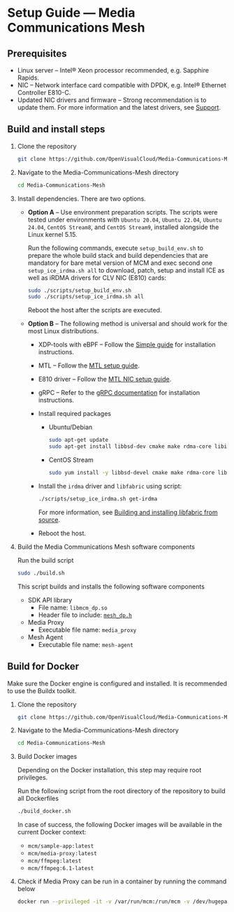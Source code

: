 # Setup Guide — Media Communications Mesh

## Prerequisites

* Linux server – Intel® Xeon processor recommended, e.g. Sapphire Rapids.
* NIC – Network interface card compatible with DPDK, e.g. Intel® Ethernet Controller E810-C.
* Updated NIC drivers and firmware – Strong recommendation is to update them. For more information and the latest drivers, see [Support](#4-support).

## Build and install steps

1. Clone the repository

   ```bash
   git clone https://github.com/OpenVisualCloud/Media-Communications-Mesh.git
   ```

1. Navigate to the Media-Communications-Mesh directory

    ```bash
    cd Media-Communications-Mesh
    ```

1. Install dependencies. There are two options.

    * **Option A** – Use environment preparation scripts. The scripts were tested under environments with `Ubuntu 20.04`, `Ubuntu 22.04`, `Ubuntu 24.04`, `CentOS Stream8`, and `CentOS Stream9`, installed alongside the Linux kernel 5.15.

        Run the following commands, execute `setup_build_env.sh` to prepare the whole build stack and build dependencies that are mandatory for bare metal version of MCM and exec second one `setup_ice_irdma.sh all` to download, patch, setup and install ICE as well as iRDMA drivers for CLV NIC (E810) cards:

        ```bash
        sudo ./scripts/setup_build_env.sh
        sudo ./scripts/setup_ice_irdma.sh all
        ```

        Reboot the host after the scripts are executed.

    * **Option B** – The following method is universal and should work for the most Linux distributions.

        * XDP-tools with eBPF – Follow the [Simple guide](https://github.com/xdp-project/xdp-tools.git) for installation instructions.
        * MTL – Follow the [MTL setup guide](https://github.com/OpenVisualCloud/Media-Transport-Library/blob/main/doc/build.md).
        * E810 driver – Follow the [MTL NIC setup guide](https://github.com/OpenVisualCloud/Media-Transport-Library/blob/main/doc/e810.md).
        * gRPC – Refer to the [gRPC documentation](https://grpc.io/docs/languages/cpp/quickstart/) for installation instructions.
        * Install required packages

            * Ubuntu/Debian
                ```bash
                sudo apt-get update
                sudo apt-get install libbsd-dev cmake make rdma-core libibverbs-dev librdmacm-dev dracut
                ```
            * CentOS Stream
                ```bash
                sudo yum install -y libbsd-devel cmake make rdma-core libibverbs-devel librdmacm-devel dracut
                ```

        * Install the `irdma` driver and `libfabric` using script:

            ```bash
            ./scripts/setup_ice_irdma.sh get-irdma
            ```
            For more information, see [Building and installing libfabric from source](https://github.com/ofiwg/libfabric?tab=readme-ov-file#building-and-installing-libfabric-from-source).

        * Reboot the host.

1. Build the Media Communications Mesh software components

    Run the build script

    ```bash
    sudo ./build.sh
    ```

    This script builds and installs the following software components
    * SDK API library
       * File name: `libmcm_dp.so`
       * Header file to include: [`mesh_dp.h`](../../sdk/include/mesh_dp.h)
    * Media Proxy
       * Executable file name: `media_proxy`
    * Mesh Agent
       * Executable file name: `mesh-agent`

## Build for Docker

Make sure the Docker engine is configured and installed. It is recommended to use the Buildx toolkit.

1. Clone the repository

   ```bash
   git clone https://github.com/OpenVisualCloud/Media-Communications-Mesh.git
   ```

1. Navigate to the Media-Communications-Mesh directory

    ```bash
    cd Media-Communications-Mesh
    ```

1. Build Docker images

    Depending on the Docker installation, this step may require root privileges.

    Run the following script from the root directory of the repository to build all Dockerfiles

    ```bash
    ./build_docker.sh
    ```

    In case of success, the following Docker images will be available in the current Docker context:
    * `mcm/sample-app:latest`
    * `mcm/media-proxy:latest`
    * `mcm/ffmpeg:latest`
    * `mcm/ffmpeg:6.1-latest`

1. Check if Media Proxy can be run in a container by running the command below

    ```bash
    docker run --privileged -it -v /var/run/mcm:/run/mcm -v /dev/hugepages:/dev/hugepages mcm/media-proxy:latest
    ```

<!-- References -->
[license-img]: https://img.shields.io/badge/License-BSD_3--Clause-blue.svg
[license]: https://opensource.org/license/bsd-3-clause
